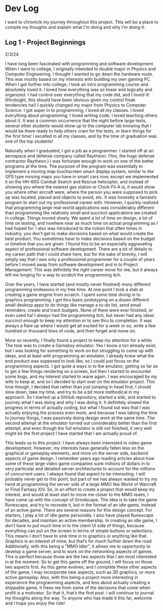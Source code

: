 # Dev Log
I want to chronicle my journey throughout this project. This will be a place to compile my thoughts and explain what I'm doing and why I'm doing it.

## Log 1 - Project Beginnings
2/3/24 

I have long been fascinated with programming and software development. When I went to college, I originally intended to double major in Physics and Computer Engineering. I thought I wanted to go down the hardware route. This was mostly based on my interests with building my own gaming PC. When I got further into college, I took an intro programming course and absolutely loved it. I loved how everything was so linear and logically and organized. I had control over everything that my code did, and I loved it! (Hindsight, this should have been obvious given my control freak tendencies ha!) I quickly changed my major from Physics to Computer Science. I got super in to programming, I loved all my classes. I loved everything about programming. I loved writing code; I loved teaching others about it. It was a common occurrence that the night before large tests, several other students would show up to the computer lab knowing that I would be there ready to help others cram for the tests, or learn things for the first time! I excelled in all my classes, and by the time of graduation was one of the top students!

Naturally when I graduated, I got a job as a programmer. I started off at an aerospace and defense company called Raytheon. (Yes, the huge defense contractor Raytheon.) I was fortunate enough to work on one of the better programs at the time. The purpose of the program was essentially to implement a moving map touchscreen smart display system, similar to the GPS type moving maps you have in smart cars now, except we implemented it on the HH-60G Combat Search and Rescue helicopter, and instead of showing you where the nearest gas station or Chick-Fil-A is, it would show you where other aircraft were, where the person you were supposed to pick up was located, placed and objects to avoid, etc. It was honestly a fantastic program to start out my professional career with. However, I quickly realized that programming large real-world applications was considerably different than programming the relatively small and succinct applications we created in college. Things moved slowly. We spent a lot of time on design, a lot of time on testing, and nowhere near as much time on actual programming as I had hoped for. I also was introduced to the notion that often times in industry, you don't get to make decisions based on what would create the best product. You sometimes have to make decisions based on the budget or timeline that you are given. I found this to be an especially aggravating aspect of professional software development. There are a lot of details to my career path that I could share here, but for the sake of brevity, I will simply say that I was only a professional programmer for a couple of years before I moved away from software development and in to Project Management. This was definitely the right career move for me, but it always left me longing for a way to scratch the programming itch.

Over the years, I have started (and mostly never finished) many different programming endeavors in my free time. At one point I took a stab at creating a game engine from scratch. I spent some time diving in to graphics programming. I got thru basic prototyping on a dozen different small desktop apps to do things like manage a to-do list, send email reminders, create and track budgets. None of them were ever finished, or even used ha! I always had the programming itch, but never had any ideas succinct enough to keep my attention or to see thru to completion. It was always a flare up where I would get all excited for a week or so, write a few hundred or thousand lines of code, and then forget and move on. 

More so recently, I finally found a project to keep my attention for a while. The task was to create a Gameboy emulator. Yes I know a ton already exist, but I was looking for something to work on but struggling to come up with ideas, and at least with programming an emulator, I already knew what the end product was supposed to look like, so I could just focus on the programming aspects. I got quite a ways in to the emulator, getting so far as to get a few things rendering on a screen, but then I started to encounter some bugs, and my interest started to wane again. I was encouraged by my wife to keep at, and so I decided to start over on the emulator project. This time though, I decided that rather than just jumping in head first, I should slow down, take my time, and try to be a bit more methodical in my approach. So I started up a GitHub repository, started a wiki, and started to journey what I was doing and why I was doing it. It definitely slowed the progress in terms of actually coding, but what I found out was that I was actually enjoying the process even more, and because I was taking the time to journey things, I was passively doing design work at the same time. The second attempt at the emulator turned out considerably better than the first attempt, and even though the full emulator is still not finished, it very well might be the first project I have started that I am actually proud of. 

This leads us to this project. I have always been interested in video game development. However, my interests have generally fallen less on the graphical or gameplay elements, and more on the server side, backend aspects of game design. I remember years ago reading articles about how some of these large video game companies sunk millions of dollars in to very particular and detailed server architectures to account for the millions of concurrent users. I always found that aspect to be interesting. I will probably never get to this point, but part of me has always wanted to try my hand at programming the server side of a large MMO like World of Warcraft or Final Fantasy XIV. So, in an effort to create a project that would keep my interest, and would at least start to move me closer to the MMO realm, I have come up with the concept of Grindscape. The idea is to take the game Runescape, and try to recreate it, but in the format of an idle game, instead of an active game. There are several reasons for this design concept. For starters, I play a lot of idle game personally. I also have played Runescape for decades, and maintain an active membership. In creating an idle game, I don’t have to put much time in to the client UI side of things, because everything can put on the screen in terms of simple buttons or selections. This means I don’t have to sink time in to graphics or anything like that. Graphics is an interest of mine, but that’s for much further down the road. Additionally, with this being a "MMO Idler", it allows me to opportunity to develop a game server, and to work on the networking aspects of games. This is perfect because those are the two aspects that I am most interested in at the moment. So to get this game off the ground, I will focus on those two aspects first. As this game evolves, and I complete these other aspects of the game, I may incorporate new aspects, such as 3D graphics, or more active gameplay. Also, with this being a project more interesting in experience the programming aspects, and less about actually creating a shippable game, it frees me from some of the decisions that come when profit is a motivator. So that it, that’s the first post. I will continue to journal my thoughts along the way. To anyone who has made it this far, welcome and I hope you enjoy the ride!
